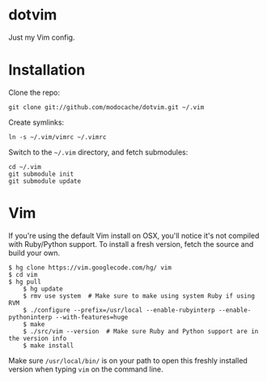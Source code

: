 # dotvim

Just my Vim config.

# Installation

Clone the repo:

    git clone git://github.com/modocache/dotvim.git ~/.vim
		
Create symlinks:

    ln -s ~/.vim/vimrc ~/.vimrc

Switch to the `~/.vim` directory, and fetch submodules:

    cd ~/.vim
    git submodule init
    git submodule update

# Vim

If you're using the default Vim install on OSX, you'll
notice it's not compiled with Ruby/Python support. To
install a fresh version, fetch the source and build your
own.

    $ hg clone https://vim.googlecode.com/hg/ vim
    $ cd vim
    $ hg pull
		$ hg update
		$ rmv use system  # Make sure to make using system Ruby if using RVM
		$ ./configure --prefix=/usr/local --enable-rubyinterp --enable-pythoninterp --with-features=huge
		$ make
		$ ./src/vim --version  # Make sure Ruby and Python support are in the version info
		$ make install

Make sure `/usr/local/bin/` is on your path to open this
freshly installed version when typing `vim` on the command
line.
